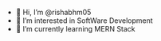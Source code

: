 - 👋 Hi, I’m @rishabhm05
- 👀 I’m interested in SoftWare Development
- 🌱 I’m currently learning MERN Stack



<!---
rishabhm05/rishabhm05 is a ✨ special ✨ repository because its `README.md` (this file) appears on your GitHub profile.
You can click the Preview link to take a look at your changes.
--->
